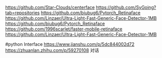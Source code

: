 https://github.com/Star-Clouds/centerface
https://github.com/SyGoing?tab=repositories
https://github.com/biubug6/Pytorch_Retinaface
https://github.com/Linzaer/Ultra-Light-Fast-Generic-Face-Detector-1MB
https://github.com/biubug6/Pytorch_Retinaface
https://github.com/1996scarlet/faster-mobile-retinaface
https://github.com/Linzaer/Ultra-Light-Fast-Generic-Face-Detector-1MB



#python Interface
https://www.jianshu.com/p/5dc844002d72
https://zhuanlan.zhihu.com/p/59270108  对话
